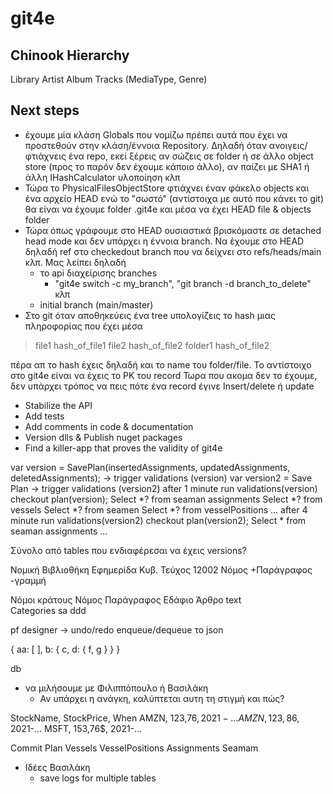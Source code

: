 # git4e

## Chinook Hierarchy

Library
    Artist
        Album
            Tracks (MediaType, Genre)

## Next steps

- έχουμε μία κλάση Globals που νομίζω πρέπει αυτά που έχει να προστεθούν στην κλάση/έννοια Repository. Δηλαδή όταν ανοιγεις/φτιάχνεις ένα repo, εκεί ξέρεις αν σώζεις σε folder ή σε άλλο object store (προς το παρόν δεν έχουμε κάποιο άλλο), αν παίζει με SHA1 ή άλλη IHashCalculator υλοποίηση κλπ
- Τώρα το PhysicalFilesObjectStore φτιάχνει έναν φάκελο objects και ένα αρχείο HEAD ενώ το "σωστό" (αντίστοιχα με αυτό που κάνει το git) θα είναι να έχουμε folder .git4e και μέσα να έχει HEAD file & objects folder  
- Τώρα όπως γράφουμε στο HEAD ουσιαστικά βρισκόμαστε σε detached head mode και δεν υπάρχει η έννοια branch. Να έχουμε στο HEAD δηλαδή ref στο checkedout branch που να δείχνει στο refs/heads/main κλπ. Μας λείπει δηλαδή
  - το api διαχείρισης branches
    - "git4e switch -c my_branch", "git  branch -d branch_to_delete" κλπ
  - initial branch (main/master)
- Στο git όταν αποθηκεύεις ένα tree υπολογίζεις το hash μιας πληροφορίας που έχει μέσα

> file1 hash_of_file1
> file2 hash_of_file2
> folder1 hash_of_file2

  πέρα απ το hash έχεις δηλαδή και το name του folder/file.
  Το αντίστοιχο στο git4e είναι να έχεις το PK του record
  Τωρα που ακομα δεν το έχουμε, δεν υπάρχει τρόπος να πεις πότε ένα record έγινε Insert/delete ή update

- Stabilize the API
- Add tests
- Add comments in code & documentation
- Version dlls & Publish nuget packages
- Find a killer-app that proves the validity of git4e

var version = SavePlan(insertedAssignments, updatedAssignments, deletedAssignments);
  -> trigger validations (version)
    var version2 = Save Plan
    -> trigger validations (version2)
    after 1 minute
      run validations(version)
        checkout plan(version);
          Select *? from seaman assignments
          Select *? from vessels
          Select *? from seamen
          Select *? from vesselPositions
          ...
    after 4 minute
      run validations(version2)
        checkout plan(version2);
          Select * from seaman assignments
          ...

Σύνολο από tables που ενδιαφέρεσαι να έχεις versions?

Νομική Βιβλιοθήκη
  Εφημερίδα Κυβ. Τεύχος 12002
    Νόμος
      +Παράγραφος
      -γραμμή

Νόμοι κράτους
  Νόμος
    Παράγραφος
      Εδάφιο
        Άρθρο
          text  
  Categories
    sa
      ddd

pf designer -> undo/redo
  enqueue/dequeue το json

{
  aa: [
  ],
  b: {
    c,
    d: {
      f,
      g
    }
  }
}

db

* να μιλήσουμε με Φιλιππόπουλο ή Βασιλάκη
  * Αν υπάρχει η ανάγκη, καλύπτεται αυτη τη στιγμή και πώς?

StockName, StockPrice, When
AMZN, 123,76$, 2021-...
AMZN, 123,86$, 2021-...
MSFT, 153,76$, 2021-...

Commit
  Plan
    Vessels
      VesselPositions
        Assignments
          Seamam

- Ιδέες Βασιλάκη
  - save logs for multiple tables
